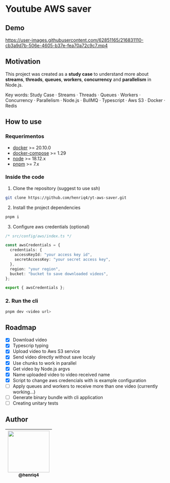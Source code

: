 # Youtube AWS saver

## Demo

https://user-images.githubusercontent.com/62851165/216831110-cb3a9d7b-506e-4605-b37e-fea70a72c9c7.mp4

## Motivation

This project was created as a **study case** to understand more about **streams**, **threads**, **queues**, **workers**, **concurrency** and **parallelism** in Node.js.

Key words: Study Case · Streams · Threads · Queues · Workers · Concurrency · Parallelism · Node.js · BullMQ · Typescript · Aws S3 · Docker · Redis

## How to use

### Requerimentos

- [docker](https://docs.docker.com/get-docker/) >= 20.10.0
- [docker-compose](https://docs.docker.com/compose/install/) >= 1.29
- [node](https://nodejs.org/en/download/) >= 18.12.x
- [pnpm](https://pnpm.io/installation) >= 7.x

### Inside the code

1. Clone the repository (suggest to use ssh)

```bash
git clone https://github.com/henriq4/yt-aws-saver.git
```

2. Install the project dependencies

```bash
pnpm i
```

3. Configure aws credentials (optional)

```ts
/* src/config/aws/index.ts */

const awsCredentials = {
  credentials: {
    accessKeyId: "your access key id",
    secretAccessKey: "your secret access key",
  },
  region: "your region",
  bucket: "bucket to save downloaded videos",
};

export { awsCredentials };
```

### 2. Run the cli

```bash
pnpm dev <video url>
```

## Roadmap

- [x] Download video
- [x] Typescrip typing
- [x] Upload video to Aws S3 service
- [x] Send video directly without save localy
- [x] Use chunks to work in parallel
- [x] Get video by Node.js argvs
- [x] Name uploaded video to video received name
- [x] Script to change aws credencials with is example configuration
- [ ] Apply queues and workers to receive more than one video (currently working...)
- [ ] Generate binary bundle with cli application
- [ ] Creating unitary tests

## Author

| [<img src="https://github.com/henriq4.png?size=130" width=130><br><sub>@henriq4</sub>](https://github.com/henriq4) |
| :----------------------------------------------------------------------------------------------------------------: |
